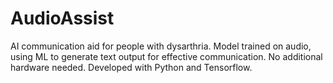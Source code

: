 # AudioAssist
AI communication aid for people with dysarthria. Model trained on audio, using ML to generate text output for effective communication. No additional hardware needed. Developed with Python and Tensorflow.
